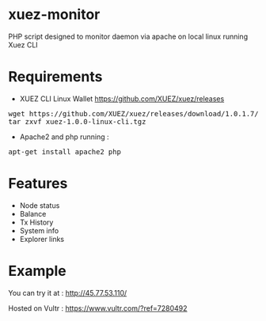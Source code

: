 # xuez-monitor

PHP script designed to monitor daemon via apache on local linux running Xuez CLI

# Requirements

- XUEZ CLI Linux Wallet https://github.com/XUEZ/xuez/releases

<pre>
wget https://github.com/XUEZ/xuez/releases/download/1.0.1.7/xuez-linux-cli-1017.tgz
tar zxvf xuez-1.0.0-linux-cli.tgz
</pre>
- Apache2 and php running :

<pre>apt-get install apache2 php</pre>

# Features
- Node status
- Balance
- Tx History
- System info
- Explorer links

# Example

You can try it at : http://45.77.53.110/

Hosted on Vultr : https://www.vultr.com/?ref=7280492
